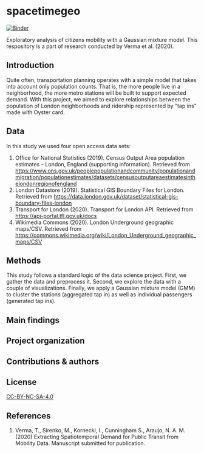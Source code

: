 spacetimegeo
==============================
[![Binder](https://mybinder.org/badge_logo.svg)](https://mybinder.org/v2/gh/mikhailsirenko/spacetimegeo/master)

Exploratory analysis of citizens mobility with a Gaussian mixture model. This respository is a part of research conducted by Verma et al. (2020).

Introduction
------------

Quite often, transportation planning operates with a simple model that takes into account only population counts. That is, the more people live in a neighborhood, the more metro stations will be built to support expected demand. With this project, we aimed to explore relationships between the population of London neighborhoods and ridership represented by "tap ins" made with Oyster card. 

Data
------------
In this study we used four open access data sets:

1. Office for National Statistics (2019). Census Output Area population estimates – London, England (supporting information). Retrieved from https://www.ons.gov.uk/peoplepopulationandcommunity/populationandmigration/populationestimates/datasets/censusoutputareaestimatesinthelondonregionofengland
2. London Datastore (2019). Statistical GIS Boundary Files for London. Retrieved from https://data.london.gov.uk/dataset/statistical-gis-boundary-files-london
3. Transport for London (2020). Transport for London API. Retrieved from https://api-portal.tfl.gov.uk/docs
4. Wikimedia Commons (2020). London Underground geographic maps/CSV. Retrieved from https://commons.wikimedia.org/wiki/London_Underground_geographic_maps/CSV

Methods
------------
This study follows a standard logic of the data science project. First, we gather the data and preprocess it. Second, we explore the data with a couple of visualizations. Finally, we apply a Gaussian mixture model (GMM) to cluster the stations (aggregated tap in) as well as individual passengers (generated tap ins).

Main findings
------------

Project organization
------------

Contributions & authors
------------

License
------------
[CC-BY-NC-SA-4.0](https://creativecommons.org/licenses/by-nc-sa/4.0/)

References
------------
1. Verma, T., Sirenko, M., Kornecki, I., Cunningham S., Araujo, N. A. M. (2020) Extracting Spatiotemporal Demand for Public Transit from Mobility Data. Manuscript submitted for publication.